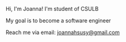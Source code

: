 Hi, I'm Joanna! I'm student of CSULB

My goal is to become a software engineer

Reach me via email: joannahsusy@gmail.com
